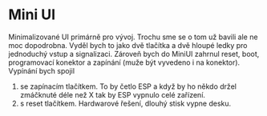 # Mini UI

Minimalizované UI primárně pro vývoj.
Trochu sme se o tom už bavili ale ne moc dopodrobna.
Vyděl bych to jako dvě tlačítka a dvě hloupé ledky pro jednoduchý vstup a signalizaci.
Zároveň bych do MiniUI zahrnul reset, boot, programovací konektor a zapínání (muže být vyvedeno i na konektor).
Vypínání bych spojil
    
1. se zapínacím tlačítkem. To by četlo ESP a když by ho někdo držel zmáčknuté déle než X tak by ESP vypnulo celé zařízení.
1. s reset tlačítkem. Hardwarové řešení, dlouhý stisk vypne desku. 